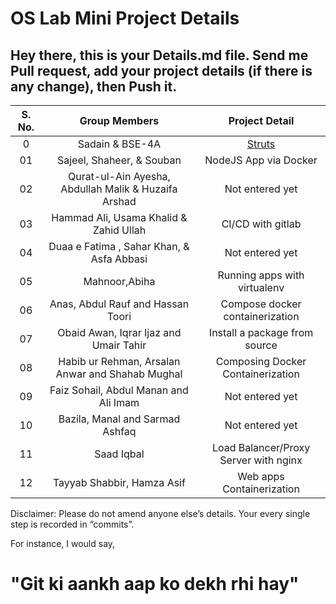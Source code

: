 # OS Lab Mini Project Details

## Hey there, this is your Details.md file. Send me Pull request, add your project details (if there is any change), then Push it.

| S. No. |                    Group Members                     |                 Project Detail                  |
| :----: | :--------------------------------------------------: | :---------------------------------------------: |
|   0    |                   Sadain & BSE-4A                    | [Struts](https://github.com/sadainiqrar/struts) |
|   01   |              Sajeel, Shaheer, & Souban               |              NodeJS App via Docker              |
|   02   | Qurat-ul-Ain Ayesha, Abdullah Malik & Huzaifa Arshad |                 Not entered yet                 |
|   03   |        Hammad Ali, Usama Khalid & Zahid Ullah        |                CI/CD with gitlab                |
|   04   |      Duaa e Fatima , Sahar Khan, & Asfa Abbasi       |                 Not entered yet                 |
|   05   |                    Mahnoor,Abiha                     |           Running apps with virtualenv          |
|   06   |          Anas, Abdul Rauf and Hassan Toori           |         Compose docker containerization         |
|   07   |        Obaid Awan, Iqrar Ijaz and Umair Tahir        |                 Install a package from source              |
|   08   |   Habib ur Rehman, Arsalan Anwar and Shahab Mughal   |         Composing Docker Containerization       |
|   09   |        Faiz Sohail, Abdul Manan and Ali Imam         |                 Not entered yet                 |
|   10   |           Bazila, Manal and Sarmad Ashfaq            |                 Not entered yet                 |
|   11   |                     Saad Iqbal                       |         Load Balancer/Proxy Server with nginx   |
|   12   |              Tayyab Shabbir, Hamza Asif              |         Web apps Containerization               |
Disclaimer: Please do not amend anyone else’s details. Your every single step is recorded in “commits”.

For instance, I would say,

# "Git ki aankh aap ko dekh rhi hay"

